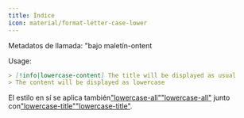 ```yaml
---
title: Índice
icon: material/format-letter-case-lower
---
```


Metadatos de llamada: "bajo maletín-ontent

Usage:

```md
> [!info|lowercase-content] The title will be displayed as usual
> The content will be displayed as lowercase
```

El estilo en sí se aplica también["lowercase-all"](../combined-styling/page-15.md)["lowercase-all"](../combined-styling/page-15.md)
junto con["lowercase-title"](../title-styling/page-15.md)["lowercase-title"](../title-styling/page-15.md).

